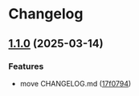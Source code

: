 # Changelog

## [1.1.0](https://github.com/stdNullPtr/TorchLight-SpigotMC/compare/v1.0.0...v1.1.0) (2025-03-14)


### Features

* move CHANGELOG.md ([17f0794](https://github.com/stdNullPtr/TorchLight-SpigotMC/commit/17f07946d7ab9e628031e7ef1ad8aed02c661a37))
